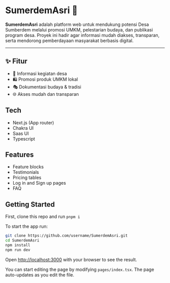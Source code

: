 # SumerdemAsri 🌿

**SumerdemAsri** adalah platform web untuk mendukung potensi Desa Sumberdem melalui promosi UMKM, pelestarian budaya, dan publikasi program desa. Proyek ini hadir agar informasi mudah diakses, transparan, serta mendorong pemberdayaan masyarakat berbasis digital.

---

## ✨ Fitur
- 📌 Informasi kegiatan desa  
- 🛍️ Promosi produk UMKM lokal  
- 🎭 Dokumentasi budaya & tradisi  
- 🌐 Akses mudah dan transparan  

## Tech

- Next.js (App router)
- Chakra UI
- Saas UI
- Typescript

## Features

- Feature blocks
- Testimonials
- Pricing tables
- Log in and Sign up pages
- FAQ

## Getting Started

First, clone this repo and run `pnpm i`

To start the app run:

```bash
git clone https://github.com/username/SumerdemAsri.git
cd SumerdemAsri
npm install
npm run dev

```

Open [http://localhost:3000](http://localhost:3000) with your browser to see the result.

You can start editing the page by modifying `pages/index.tsx`. The page auto-updates as you edit the file.

